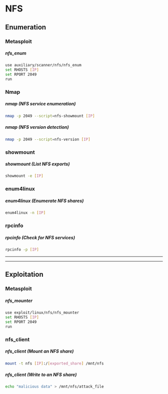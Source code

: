 # NFS

## Enumeration

### Metasploit

##### nfs_enum
```bash
use auxiliary/scanner/nfs/nfs_enum
set RHOSTS [IP]
set RPORT 2049
run
```

### Nmap

##### nmap (NFS service enumeration)
```bash
nmap -p 2049 --script=nfs-showmount [IP]
```

##### nmap (NFS version detection)
```bash
nmap -p 2049 --script=nfs-version [IP]
```

### showmount

##### showmount (List NFS exports)
```bash
showmount -e [IP]
```

### enum4linux

##### enum4linux (Enumerate NFS shares)
```bash
enum4linux -n [IP]
```

### rpcinfo

##### rpcinfo (Check for NFS services)
```bash
rpcinfo -p [IP]
```


---
---


## Exploitation

### Metasploit

##### nfs_mounter
```bash
use exploit/linux/nfs/nfs_mounter
set RHOSTS [IP]
set RPORT 2049
run
```

### nfs_client

##### nfs_client (Mount an NFS share)
```bash
mount -t nfs [IP]:/[exported_share] /mnt/nfs
```

##### nfs_client (Write to an NFS share)
```bash
echo "malicious data" > /mnt/nfs/attack_file
```